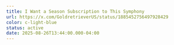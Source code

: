 ```yaml
---
title: I Want a Season Subscription to This Symphony
url: https://x.com/GoldretrieverUS/status/1885452756497928429
color: c-light-blue
status: active
date: 2025-08-26T13:44:00.000-04:00
---
```

